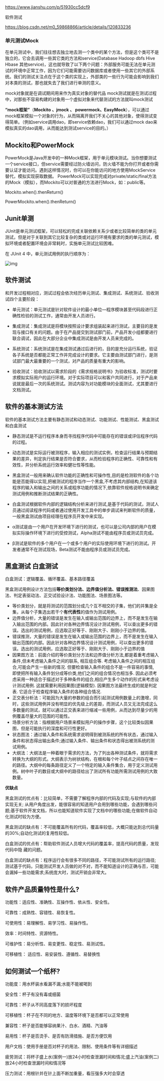 https://www.jianshu.com/p/51930cc5dcf9

软件测试

https://blog.csdn.net/m0_59868866/article/details/120833236

### 单元测试Mock

在单元测试中，我们往往想去独立地去测一个类中的某个方法，但是这个类可不是独立的，它会去调用一些其它类的方法和service(Database Hadoop dbfs Hive Hbase 其他service)，这也就导致了以下两个问题：外部服务可能无法在单元测试的环境中正常工作，因为它们可能需要访问数据库或者使用一些其它的外部系统。我们的测试关注点在于这个类的实现上，外部类的一些行为可能会影响到我们对本类的测试，那也就失去了我们进行单测的意义。


mock对象就是在调试期间用来作为真实对象的替代品
mock测试就是在测试过程中，对那些不容易构建的对象用一个虚拟对象来代替测试的方法就叫mock测试



**“mock框架”**（**Mockito 、jmock 、 powermock、EasyMock**），可以通过mock框架模拟一个对象的行为，从而隔离开我们不关心的其他对象，使得测试变得简单。（例如service调用dao，即service依赖dao，我们可以通过mock dao来模拟真实的dao调用，从而能达到测试service的目的。）

## Mockito和PowerMock

PowerMock是Java开发中的一种Mock框架，用于单元模块测试。当你想要测试一个service接口，但service需要经过防火墙访问，防火墙不能为你打开或者你需要认证才能访问。遇到这样情况时，你可以在你能访问的地方使用MockService替代，模拟实现获取数据。
PowerMock可以实现完成对private/static/final方法的Mock（模拟），而Mockito可以对普通的方法进行Mock，如：public等。

Mockito.when().thenReturn()

PowerMockito.when().thenReturn()



## Junit单测

JUnit是单元测试框架，可以轻松的完成关联依赖关系少或者比较简单的类的单元测试，但是对于关联到其它比较复杂的类或对运行环境有要求的类的单元测试，模拟环境或者配置环境会非常耗时，实施单元测试比较困难。

在 JUnit 4 中，单元测试用例的执行顺序为：

![img](https://img-blog.csdn.net/20140723195956866?watermark/2/text/aHR0cDovL2Jsb2cuY3Nkbi5uZXQvaGFwcHlsZWU2Njg4/font/5a6L5L2T/fontsize/400/fill/I0JBQkFCMA==/dissolve/70/gravity/Center)





## 软件测试

和开发过程相对应，测试过程会依次经历单元测试、集成测试、系统测试、验收测试四个主要阶段：

- 单元测试：单元测试是针对软件设计的最小单位––程序模块甚至代码段进行正确性检验的测试工作，通常由开发人员进行。

- 集成测试：集成测试是将模块按照设计要求组装起来进行测试，主要目的是发现与接口有关的问题。由于在产品提交到测试部门前，产品开发小组都要进行联合调试，因此在大部分企业中集成测试是由开发人员来完成的。

- 系统测试：系统测试是在集成测试通过后进行的，目的是充分运行系统，验证各子系统是否都能正常工作并完成设计的要求。它主要由测试部门进行，是测试部门最大最重要的一个测试，对产品的质量有重大的影响。

- 验收测试：验收测试以需求阶段的《需求规格说明书》为验收标准，测试时要求模拟实际用户的运行环境。对于实际项目可以和客户共同进行，对于产品来说就是最后一次的系统测试。测试内容为对功能模块的全面测试，尤其要进行文档测试。



## 软件的基本测试方法

软件的基本测试方法主要有静态测试和动态测试、功能测试、性能测试、黑盒测试和白盒测试

- 静态测试是不运行程序本身而寻找程序代码中可能存在的错误或评估程序代码的过程。

- 动态测试是实际运行被测程序，输入相应的测试实例，检查运行结果与预期结果的差异，判定执行结果是否符合要求，从而检验程序的正确性、可靠性和有效性，并分析系统运行效率和健壮性等性能。

- 黑盒测试一般用来确认软件功能的正确性和可操作性,目的是检测软件的各个功能是否能得以实现,把被测试的程序当作一个黑盒,不考虑其内部结构,在知道该程序的输入和输出之间的关系或程序功能的情况下,依靠软件规格说明书来确定测试用例和推断测试结果的正确性。

- 白盒测试根据软件内部的逻辑结构分析来进行测试,是基于代码的测试，测试人员通过阅读程序代码或者通过使用开发工具中的单步调试来判断软件的质量，一般黑盒测试由项目经理在程序员开发中来实现。

- α测试是由一个用户在开发环境下进行的测试，也可以是公司内部的用户在模拟实际操作环境下进行的受控测试，Alpha测试不能由程序员或测试员完成。

- β测试是软件的多个用户在一个或多个用户的实际使用环境下进行的测试。开发者通常不在测试现场，Beta测试不能由程序员或测试员完成。



## 黑盒测试 白盒测试

白盒测试：逻辑覆盖、循环覆盖、基本路径覆盖

黑盒测试用例设计方法包括**等价类划分法、边界值分析法、错误推测法**、因果图法、判定表驱动法、正交试验设计法、功能图法、场景图法等。

- 等价类划分，就是将测试的范围划分成几个互不相交的子集，他们的并集是全集，从每个子集选出若干个**有代表性**的值作为测试用例。
- 边界值分析，大量的错误是发生在输入或输出范围的边界上，而不是发生在输入输出范围的内部。因此针对各种边界情况设计测试用例，可以查出更多的错误。选出的测试用例，应选取正好等于、刚刚大于、刚刚小于边界的值。
- 错误推测，大量的错误是发生在输入或输出范围的边界上，而不是发生在输入输出范围的内部。因此针对各种边界情况设计测试用例，可以查出更多的错误。选出的测试用例，应选取正好等于、刚刚大于、刚刚小于边界的值
- 因果图方法：前面介绍的等价类划分方法和边界值分析方法,都是着重考虑输入条件,但未考虑输入条件之间的联系, 相互组合等. 考虑输入条件之间的相互组合,可能会产生一些新的情况. 但要检查输入条件的组合不是一件容易的事情, 即使把所有输入条件划分成等价类,他们之间的组合情况也相当多. 因此必须考虑采用一种适合于描述对于多种条件的组合,相应产生多个动作的形式来考虑设计测试用例. 这就需要利用因果图(逻辑模型). 因果图方法最终生成的就是判定表. 它适合于检查程序输入条件的各种组合情况.
- 正交表分析法：可能因为大量的参数的组合而引起测试用例数量上的激增，同时，这些测试用例并没有明显的优先级上的差距，而测试人员又无法完成这么多数量的测试，就可以通过正交表来进行缩减一些用例，从而达到尽量少的用例覆盖尽量大的范围的可能性。
- 场景分析方法：指根据用户场景来模拟用户的操作步骤，这个比较类似因果图，但是可能执行的深度和可行性更好。
- 状态图法：通过输入条件和系统需求说明得到被测系统的所有状态，通过输入条件和状态得出输出条件;通过输入条件、输出条件和状态得出被测系统的测试用例。
- 大纲法：大纲法是一种着眼于需求的方法，为了列出各种测试条件，就将需求转换为大纲的形式。大纲表示为树状结构，在根和每个叶子结点之间存在唯一的路径。大纲中的每条路径定义了一个特定的输入条件集合，用于定义测试用例。树中叶子的数目或大纲中的路径给出了测试所有功能所需测试用例的大致数量。



**优缺点**

黑盒测试的优点有：比较简单，不需要了解程序内部的代码及实现;与软件的内部实现无关; 从用户角度出发，能很容易的知道用户会用到哪些功能，会遇到哪些问题;基于软件开发文档，所以也能知道软件实现了文档中的哪些功能;在做软件自动化测试时较为方便。

黑盒测试的缺点有：不可能覆盖所有的代码，覆盖率较低，大概只能达到总代码量的30%;自动化测试的复用性较低。

白盒测试的优点有：帮助软件测试人员增大代码的覆盖率，提高代码的质量，发现代码中隐 藏的问题。

白盒测试的缺点有：程序运行会有很多不同的路径，不可能测试所有的运行路径;测试基于代码，只能测试开发人员做的对不对，而不能知道设计的正确与否，可能会漏掉一些功能需求;系统庞大时，测试开销会非常大。





## 软件产品质量特性是什么?

功能性：适应性、准确性、互操作性、依从性、安全性。

可靠性：成熟性、容错性、易恢复性。

可使用性：易理解性、易学习性、易操作性。

效率：时间特性、资源特性。

可维护性：易分析性、易变更性、稳定性、易测试性。

可移植性： 适应性、易安装性、遵循性、易替换性



## 如何测试一个纸杯?

功能度：用水杯装水看漏不漏;水能不能被喝到

安全性：杯子有没有毒或细菌

可靠性：杯子从不同高度落下的损坏程度

可移植性：杯子在不同的地方、温度等环境下是否都可以正常使用

兼容性：杯子是否能够容纳果汁、白水、酒精、汽油等

易用性：杯子是否烫手、是否有防滑措施、是否方便饮用

用户文档：使用手册是否对杯子的用法、限制、使用条件等有详细描述

疲劳测试：将杯子盛上水(案例一)放24小时检查泄漏时间和情况;盛上汽油(案例二)放24小时检查泄漏时间和情况等

压力测试：用根针并在针上面不断加重量，看压强多大时会穿透



